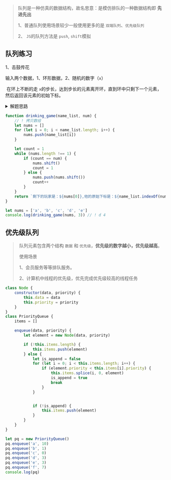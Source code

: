 >  队列是一种仿真的数据结构，故名思意：是模仿排队的一种数据结构即 **先进先出**
>
>  1、普通队列使用场景较少一般使用更多的是 `双端队列`、`优先级队列`
>
>  2、 `JS`的队列方法是 `push`, `shift`模拟

## 队列练习

1、击鼓传花

输入两个数据，1、环形数据，2、随机的数字（`x`）

​	在环上不断的走 `x`的步长，达到步长的元素离开环，直到环中只剩下一个元素，然后返回该元素的初始下标。

<details>
<summary>解题思路</summary>
    将环中的元素添加到队列中，不断的移动下标，不淘汰的就进入队列的尾部，淘汰的则离开队列。
</details>

```javascript {.line-numbers}
function drinking_game(name_list, num) {
    // ! 拷贝数组
    let nums = []
    for (let i = 0; i < name_list.length; i++) {
        nums.push(name_list[i])
    }

    let count = 1
    while (nums.length !== 1) {
        if (count == num) {
            nums.shift()
            count = 1
        } else {
            nums.push(nums.shift())
            count++
        }
    }
    return `剩下的玩家是：${nums[0]},他的原始下标是：${name_list.indexOf(nums[0]) + 1}`
}

let nums = ['a', 'b', 'c', 'd', 'e']
console.log(drinking_game(nums, 3)) // ! d 4
```

## 优先级队列

> ​	 队列元素包含两个结构 `数据` 和 `优先级`，**优先级的数字越小，优先级越高**。
>
> ​			使用场景
>
> ​						1、会员服务等等排队服务。
>
> ​						2、计算机中线程的优先级，优先完成优先级较高的线程任务

```javascript {.line-numbers}
class Node {
    constructor(data, priority) {
        this.data = data
        this.priority = priority
    }
}
class PriorityQueue {
    items = []

    enqueue(data, priority) {
        let element = new Node(data, priority)

        if (!this.items.length) {
            this.items.push(element)
        } else {
            let is_append = false
            for (let i = 0; i < this.items.length; i++) {
                if (element.priority < this.items[i].priority) {
                    this.items.splice(i, 0, element)
                    is_append = true
                    break
                }
            }


            if (!is_append) {
                this.items.push(element)
            }
        }
    }
}

let pq = new PriorityQueue()
pq.enqueue('a', 10)
pq.enqueue('b', 1)
pq.enqueue('c', 0)
pq.enqueue('d', 3)
pq.enqueue('e', 3)
pq.enqueue('f', 7)
console.log(pq)
```